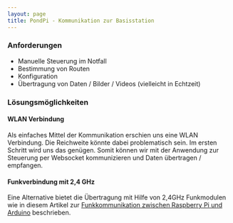 ```yaml
---
layout: page
title: PondPi - Kommunikation zur Basisstation
---
```


### Anforderungen

* Manuelle Steuerung im Notfall
* Bestimmung von Routen
* Konfiguration
* Übertragung von Daten / Bilder / Videos (vielleicht in Echtzeit)

### Lösungsmöglichkeiten

#### WLAN Verbindung

Als einfaches Mittel der Kommunikation erschien uns eine WLAN Verbindung. Die Reichweite könnte dabei problematisch sein. Im ersten Schritt wird uns das genügen. Somit können wir mit der Anwendung zur Steuerung per Websocket kommunizieren und Daten übertragen / empfangen.

#### Funkverbindung mit 2,4 GHz

Eine Alternative bietet die Übertragung mit Hilfe von 2,4GHz Funkmodulen wie in diesem Artikel zur [Funkkommunikation zwischen Raspberry Pi und Arduino](https://tutorials-raspberrypi.de/funkkommunikation-zwischen-raspberry-pis-und-arduinos-2-4-ghz/) beschrieben.
